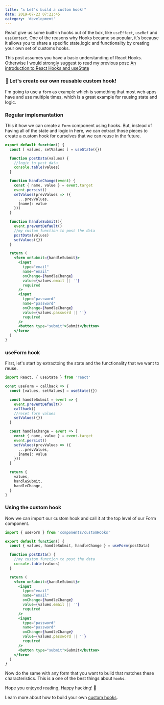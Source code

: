 ```yaml
---
title: "⚓ Let's build a custom hook!"
date: 2019-07-23 07:21:45
category: 'development'
---
```


React give us some built-in hooks out of the box, like `useEffect`, `useRef` and `useContext`.
One of the reasons why Hooks became so popular, it's because it allows you to share a specific state,logic and functionality by creating your own set of customs hooks.

This post assumes you have a basic understanding of React Hooks. Otherwise I would strongly suggest to read my previous post: [An introduction to React Hooks and useState](https://madd.dev/development/introduction_react_hooks_usestate/)


### 💪 Let's create our own reusable custom hook!

I'm going to use a `form` as example which is something that most web apps have and use multiple times, which is a great example for reusing state and logic.

### Regular implemantation
This it how we can create a `Form` component using hooks. But, instead of having all of the state and logic in here, we can extract those pieces to create a custom hook for ourselves that we can reuse in the future.
```jsx
export default function() {
  const [ values, setValues ] = useState({})

  function postData(values) {
    //logic to post data
    console.table(values)
  }

  function handleChange(event) {
    const { name, value } = event.target
    event.persist()
    setValues(prevValues => ({
      ...prevValues,
      [name]: value
    }))
  }

  function handleSubmit(){
    event.preventDefault()
    //my custom function to post the data
    postData(values)
    setValues({})
  }

  return (
    <form onSubmit={handleSubmit}>
      <input
        type="email"
        name="email"
        onChange={handleChange}
        value={values.email || ''}
        required
      />
      <input
        type="password"
        name="password"
        onChange={handleChange}
        value={values.password || ''}
        required
      />
      <button type="submit">Submit</button>
    </form>
  )
}
```

### useForm hook
First, let's start by extractoing the state and the functionality that we want to reuse.
```jsx
import React, { useState } from 'react'

const useForm = callback => {
  const [values, setValues] = useState({})

  const handleSubmit = event => {
    event.preventDefault()
    callback()
    //reset form values
    setValues({})
  }

  const handleChange = event => {
    const { name, value } = event.target
    event.persist()
    setValues(prevValues => ({
      ...prevValues,
      [name]: value
    }))
  }

  return {
    values,
    handleSubmit,
    handleChange,
  }
}
```

### Using the custom hook
Now we can import our custom hook and call it at the top level of our Form component.
```jsx
import { useForm } from 'components/customHooks'

export default function() {
  const { values, handleSubmit, handleChange } = useForm(postData)

  function postData() {
    //my custom function to post the data
    console.table(values)
  }

  return (
    <form onSubmit={handleSubmit}>
      <input
        type="email"
        name="email"
        onChange={handleChange}
        value={values.email || ''}
        required
      />
      <input
        type="password"
        name="password"
        onChange={handleChange}
        value={values.password || ''}
        required
      />
      <button type="submit">Submit</button>
    </form>
  )
}
```
Now do the same with any form that you want to build that matches these characteristics. This is a one of the best things about `hooks`.

Hope you enjoyed reading, Happy hacking! 👻

Learn more about how to build your own [custom hooks](https://reactjs.org/docs/hooks-custom.html).
